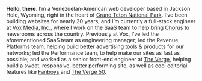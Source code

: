 **Hello, there**. I’m a Venezuelan-American web developer based in Jackson Hole, Wyoming, right in the heart of [Grand Teton National Park](https://www.allencompassingtrip.com/tagged/grand-teton-national-park). I’ve been building websites for nearly 20 years, and I’m currently a full-stack engineer at [Vox Media, Inc.](https://www.voxmedia.com), where I work on the SaaS team to help bring [Chorus](https://getchorus.voxmedia.com/) to newsrooms across the country. Previously at Vox, I’ve led the aforementioned SaaS team as engineering manager; led the Revenue Platforms team, helping build better advertising tools & products for our networks; led the Performance team, to help make our sites as fast as possible; and worked as a senior front-end engineer at [The Verge](https://www.theverge.com), helping build a sweet, responsive, better performing site, as well as cool editorial features like [Fanboys](https://www.theverge.com/2014/1/21/5307992/inside-the-mind-of-a-fanboy) and [The&nbsp;Verge&nbsp;50](https://www.theverge.com/a/the-verge-50).
